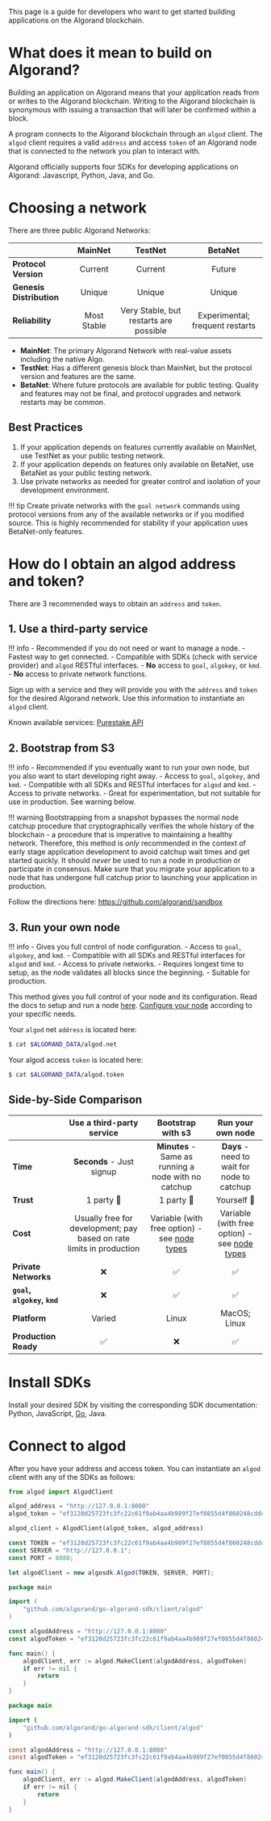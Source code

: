 This page is a guide for developers who want to get started building applications on the Algorand blockchain. 

# What does it mean to build on Algorand?
Building an application on Algorand means that your application reads from or writes to the Algorand blockchain. Writing to the Algorand blockchain is synonymous with issuing a transaction that will later be confirmed within a block.

A program connects to the Algorand blockchain through an `algod` client. The `algod` client requires a valid `address` and access `token` of an Algorand node that is connected to the network you plan to interact with. 

Algorand officially supports four SDKs for developing applications on Algorand: Javascript, Python, Java, and Go. 

# Choosing a network
There are three public Algorand Networks: 

 || MainNet | TestNet | BetaNet |
:-- |:-------------:| :-------------: | :-------------: |
**Protocol Version** | Current | Current| Future
**Genesis Distribution** | Unique | Unique | Unique
**Reliability**         | Most Stable  | Very Stable, but restarts are possible | Experimental; frequent restarts


- **MainNet**: The primary Algorand Network with real-value assets including the native Algo.  <LINK>
- **TestNet**: Has a different genesis block than MainNet, but the protocol version and features are the same. <LINK> 
- **BetaNet**: Where future protocols are available for public testing. Quality and features may not be final, and protocol upgrades and network restarts may be common. <LINK>

## Best Practices
1. If your application depends on features currently available on MainNet, use TestNet as your public testing network. 
2. If your application depends on features only available on BetaNet, use BetaNet as your public testing network.
3. Use private networks as needed for greater control and isolation of your development environment.

!!! tip
	Create private networks with the `goal network` commands using protocol versions from any of the available networks or if you modified source. This is highly recommended for stability if your application uses BetaNet-only features.



# How do I obtain an algod address and token?
There are 3 recommended ways to obtain an `address` and `token`. 

## 1. Use a third-party service

!!! info
	- Recommended if you do not need or want to manage a node.
	- Fastest way to get connected.
	- Compatible with SDKs (check with service provider) and `algod` RESTful interfaces.
	- **No** access to `goal`, `algokey`, or `kmd`.
	- **No** access to private network functions.

Sign up with a service and they will provide you with the `address` and `token` for the desired Algorand network. Use this information to instantiate an `algod` client.

Known available services: [Purestake API](https://developer.purestake.io/)

## 2. Bootstrap from S3

!!! info
	- Recommended if you eventually want to run your own node, but you also want to start developing right away.
	- Access to `goal`, `algokey`, and `kmd`.
	- Compatible with all SDKs and RESTful interfaces for `algod` and `kmd`.
	- Access to private networks.
	- Great for experimentation, but not suitable for use in production. See warning below.
  
!!! warning
	Bootstrapping from a snapshot bypasses the normal node catchup procedure that cryptographically verifies the whole history of the blockchain - a procedure that is imperative to maintaining a healthy network. Therefore, this method is *only* recommended in the context of early stage application development to avoid catchup wait times and get started quickly. It should *never* be used to run a node in production or participate in consensus. Make sure that you migrate your application to a node that has undergone full catchup prior to launching your application in production.

Follow the directions here: https://github.com/algorand/sandbox

## 3. Run your own node

!!! info
	- Gives you full control of node configuration.
	- Access to `goal`, `algokey`, and `kmd`.
	- Compatible with all SDKs and RESTful interfaces for `algod` and `kmd`.
	- Access to private networks.
	- Requires longest time to setup, as the node validates all blocks since the beginning.
	- Suitable for production.
  
This method gives you full control of your node and its configuration. Read the docs to setup and run a node [here](../node/types.md). [Configure your node](../node/config.md) according to your specific needs.

Your `algod` net `address` is located here:

```bash
$ cat $ALGORAND_DATA/algod.net
```

Your algod access `token` is located here:

```bash
$ cat $ALGORAND_DATA/algod.token
```

## Side-by-Side Comparison
 || Use a third-party service | Bootstrap with s3 | Run your own node |
:-- |:-------------:| :-------------: | :-------------: |
**Time**         | **Seconds** - Just signup| **Minutes** - Same as running a node with no catchup	| **Days** - need to wait for node to catchup
**Trust**         | 1 party 🧐       | 1 party 🧐	| Yourself 🙂
**Cost**         | Usually free for development; pay based on rate limits in production | Variable (with free option) - see [node types](../node/types.md)	| Variable (with free option) - see [node types](../node/types.md)	
**Private Networks**| ❌ | ✅ | ✅
**`goal`, `algokey`, `kmd`**| ❌ | ✅ | ✅
**Platform**|Varied|Linux|MacOS; Linux|
**Production Ready**| ✅ | ❌ | ✅

# Install SDKs
Install your desired SDK by visiting the corresponding SDK documentation: Python, JavaScript, [Go](https://github.com/algorand/go-algorand-sdk), Java. 

# Connect to algod

After you have your address and access token. You can instantiate an `algod` client with any of the SDKs as follows:

```Python tab=
from algod import AlgodClient

algod_address = "http://127.0.0.1:8080"
algod_token = "ef3120d25723fc3fc22c61f9ab4aa4b989f27ef0855d4f860248cddcb25977ab"

algod_client = AlgodClient(algod_token, algod_address)
```

```JavaScript tab=
const TOKEN = "ef3120d25723fc3fc22c61f9ab4aa4b989f27ef0855d4f860248cddcb25977ab";
const SERVER = "http://127.0.0.1";
const PORT = 8080;

let algodClient = new algosdk.Algod(TOKEN, SERVER, PORT);
```

```Go tab=
package main

import (
	"github.com/algorand/go-algorand-sdk/client/algod"
)

const algodAddress = "http://127.0.0.1:8080"
const algodToken = "ef3120d25723fc3fc22c61f9ab4aa4b989f27ef0855d4f860248cddcb25977ab"

func main() {
	algodClient, err := algod.MakeClient(algodAddress, algodToken)
	if err != nil {
		return
	}
}
```

```Java tab=
package main

import (
	"github.com/algorand/go-algorand-sdk/client/algod"
)

const algodAddress = "http://127.0.0.1:8080"
const algodToken = "ef3120d25723fc3fc22c61f9ab4aa4b989f27ef0855d4f860248cddcb25977ab"

func main() {
	algodClient, err := algod.MakeClient(algodAddress, algodToken)
	if err != nil {
		return
	}
}
```
